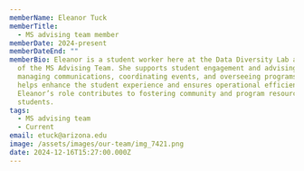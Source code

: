 ```yaml
---
memberName: Eleanor Tuck
memberTitle:
  - MS advising team member
memberDate: 2024-present
memberDateEnd: ""
memberBio: Eleanor is a student worker here at the Data Diversity Lab and a part
  of the MS Advising Team. She supports student engagement and advising. Through
  managing communications, coordinating events, and overseeing programs, she
  helps enhance the student experience and ensures operational efficiency.
  Eleanor’s role contributes to fostering community and program resources for MS
  students.
tags:
  - MS advising team
  - Current
email: etuck@arizona.edu
image: /assets/images/our-team/img_7421.png
date: 2024-12-16T15:27:00.000Z
---
```

